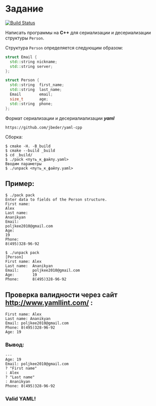# Задание
[![Build Status](https://travis-ci.org/poljkee2010/lab13.svg?branch=master)](https://travis-ci.org/poljkee2010/lab13)

Написать программы на **C++** для сериализации и десериализации структуры `Person`.

Структура `Person` определяется следующим образом:

```cpp
struct Email {
  std::string nickname;
  std::string server;
};

struct Person {
  std::string  first_name;
  std::string  last_name;
  Email        email;
  size_t       age;
  std::string  phone;
};
```
Формат сериализации и десериалиализации ***yaml***

```ShellSession
https://github.com/jbeder/yaml-cpp
```
Сборка:
```
$ cmake -H. -B_build
$ cmake --build _build
$ cd _build/
$ ./pack <путь_к_файлу.yaml>
Вводим параметры
$ ./unpack <путь_к_файлу.yaml>
```

## Пример:
```
$ ./pack pack
Enter data to fields of the Person structure.
First name:
Alex
Last name:
Ananikyan
Email:
poljkee2010@gmail.com
Age:
19 
Phone:
8(495)328-96-92

$ ./unpack pack
[Person]
First name: Alex
Last name:  Ananikyan
Email:      poljkee2010@gmail.com
Age:        19
Phone:      8(495)328-96-92
```

## Проверка валидности через сайт http://www.yamllint.com/ :
```
First name: Alex
Last name: Ananikyan
Email: poljkee2010@gmail.com
Phone: 8(495)328-96-92
Age: 19
```
### Вывод:
``` 
--- 
Age: 19
Email: poljkee2010@gmail.com
? "First name"
: Alex
? "Last name"
: Ananikyan
Phone: 8(495)328-96-92
```
### Valid YAML!
